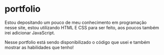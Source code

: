 # portfolio

Estou depositando um pouco de meu conhecimento em programação
nesse site, estou utilizando HTML E CSS para ser feito, aos poucos
também irei adicionar JavaScript.

Nesse portfolio está sendo disponibilizado o código que usei e também
mostrar as habilidades que tenho!